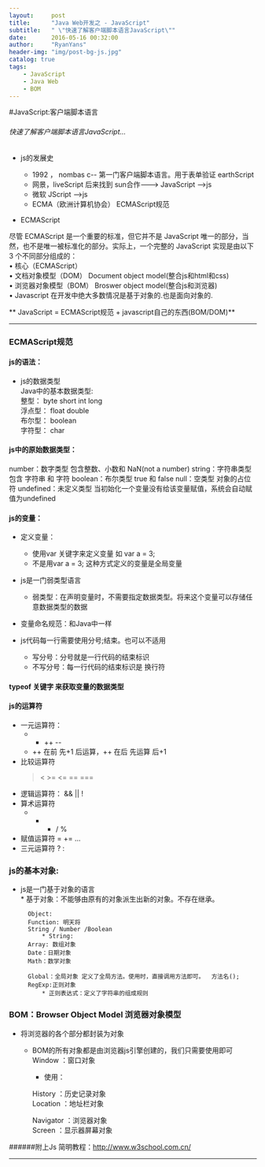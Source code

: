 ```yaml
---
layout:     post
title:      "Java Web开发之 - JavaScript"
subtitle:   " \"快速了解客户端脚本语言JavaScript\""
date:       2016-05-16 00:32:00
author:     "RyanYans"
header-img: "img/post-bg-js.jpg"
catalog: true
tags:
    - JavaScript
    - Java Web
    - BOM
---
```


#JavaScript:客户端脚本语言
###### 快速了解客户端脚本语言JavaScript...

* js的发展史  

	* 1992 ， nombas  c-- 第一门客户端脚本语言。用于表单验证   earthScript
	* 网景，liveScript 后来找到 sun合作--->  JavaScript  -->js
	* 微软   JScript -->js
	* ECMA（欧洲计算机协会）   ECMAScript规范  

* ECMAScript

尽管 ECMAScript 是一个重要的标准，但它并不是 JavaScript 唯一的部分，当然，也不是唯一被标准化的部分。实际上，一个完整的 JavaScript 实现是由以下 3 个不同部分组成的：  
•	核心（ECMAScript）   
•	文档对象模型（DOM） Document object model(整合js和html和css)  
•	浏览器对象模型（BOM） Broswer object model(整合js和浏览器)  
•	Javascript 在开发中绝大多数情况是基于对象的.也是面向对象的.  


** JavaScript = ECMAScript规范  + javascript自己的东西(BOM/DOM)**  

----------

### ECMAScript规范	  

#### js的语法： 
* js的数据类型  
	Java中的基本数据类型:  
		整型：		byte  short int long  
		浮点型：    float double  
		布尔型：    boolean  
		字符型：    char  
#### js中的原始数据类型：
number：数字类型   包含整数、小数和 NaN(not a number)
string：字符串类型  包含 字符串 和 字符
boolean：布尔类型   true  和 false
null：空类型   对象的占位符
undefined：未定义类型   当初始化一个变量没有给该变量赋值，系统会自动赋值为undefined
#### js的变量：
* 定义变量：
	* 使用var 关键字来定义变量 如 var a = 3;
	* 不是用var    a = 3;  这种方式定义的变量是全局变量
* js是一门弱类型语言
	* 弱类型：在声明变量时，不需要指定数据类型。将来这个变量可以存储任意数据类型的数据
	
* 变量命名规范：和Java中一样

* js代码每一行需要使用分号;结束。也可以不适用
	* 写分号：分号就是一行代码的结束标识
	* 不写分号：每一行代码的结束标识是 换行符
#### typeof 关键字 来获取变量的数据类型  

#### js的运算符
* 一元运算符：
	+ - ++ --
	* ++ 在前 先+1 后运算，++ 在后 先运算 后+1
* 比较运算符
	> < >= <= == ===
* 逻辑运算符：
	&& || !
* 算术运算符
	+ - * / %
* 赋值运算符
	 =  += ...
* 三元运算符
   ?  :


### js的基本对象:

* js是一门基于对象的语言  
		* 基于对象：不能够由原有的对象派生出新的对象。不存在继承。
	
		Object:
		Function: 明天将
		String / Number /Boolean	
			* String:
		Array: 数组对象
		Date：日期对象
		Math：数学对象
			
		Global：全局对象 定义了全局方法。使用时，直接调用方法即可。  方法名();
		RegExp:正则对象
			* 正则表达式：定义了字符串的组成规则

### BOM：Browser Object Model 浏览器对象模型  

* 将浏览器的各个部分都封装为对象  
	* BOM的所有对象都是由浏览器js引擎创建的，我们只需要使用即可  
	Window ：窗口对象
		* 使用：
				
		History ：历史记录对象  
		Location ：地址栏对象  
		
		Navigator ：浏览器对象  
		Screen ：显示器屏幕对象  


######附上Js 简明教程：http://www.w3school.com.cn/

--------------------------
